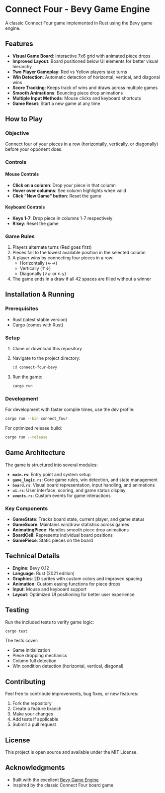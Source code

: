 # Connect Four - Bevy Game Engine

A classic Connect Four game implemented in Rust using the Bevy game engine.

## Features

- **Visual Game Board**: Interactive 7x6 grid with animated piece drops
- **Improved Layout**: Board positioned below UI elements for better visual hierarchy
- **Two Player Gameplay**: Red vs Yellow players take turns
- **Win Detection**: Automatic detection of horizontal, vertical, and diagonal wins
- **Score Tracking**: Keeps track of wins and draws across multiple games
- **Smooth Animations**: Bouncing piece drop animations
- **Multiple Input Methods**: Mouse clicks and keyboard shortcuts
- **Game Reset**: Start a new game at any time

## How to Play

### Objective
Connect four of your pieces in a row (horizontally, vertically, or diagonally) before your opponent does.

### Controls

#### Mouse Controls
- **Click on a column**: Drop your piece in that column
- **Hover over columns**: See column highlights when valid
- **Click "New Game" button**: Reset the game

#### Keyboard Controls
- **Keys 1-7**: Drop piece in columns 1-7 respectively
- **R key**: Reset the game

### Game Rules
1. Players alternate turns (Red goes first)
2. Pieces fall to the lowest available position in the selected column
3. A player wins by connecting four pieces in a row:
   - Horizontally (←→)
   - Vertically (↑↓)
   - Diagonally (↗↙ or ↖↘)
4. The game ends in a draw if all 42 spaces are filled without a winner

## Installation & Running

### Prerequisites
- Rust (latest stable version)
- Cargo (comes with Rust)

### Setup
1. Clone or download this repository
2. Navigate to the project directory:
   ```bash
   cd connect-four-bevy
   ```

3. Run the game:
   ```bash
   cargo run
   ```

### Development
For development with faster compile times, use the dev profile:
```bash
cargo run --bin connect_four
```

For optimized release build:
```bash
cargo run --release
```

## Game Architecture

The game is structured into several modules:

- **`main.rs`**: Entry point and system setup
- **`game_logic.rs`**: Core game rules, win detection, and state management
- **`board.rs`**: Visual board representation, input handling, and animations
- **`ui.rs`**: User interface, scoring, and game status display
- **`events.rs`**: Custom events for game interactions

### Key Components

- **GameState**: Tracks board state, current player, and game status
- **GameScore**: Maintains win/draw statistics across games
- **AnimatingPiece**: Handles smooth piece drop animations
- **BoardCell**: Represents individual board positions
- **GamePiece**: Static pieces on the board

## Technical Details

- **Engine**: Bevy 0.12
- **Language**: Rust (2021 edition)
- **Graphics**: 2D sprites with custom colors and improved spacing
- **Animation**: Custom easing functions for piece drops
- **Input**: Mouse and keyboard support
- **Layout**: Optimized UI positioning for better user experience

## Testing

Run the included tests to verify game logic:
```bash
cargo test
```

The tests cover:
- Game initialization
- Piece dropping mechanics
- Column full detection
- Win condition detection (horizontal, vertical, diagonal)

## Contributing

Feel free to contribute improvements, bug fixes, or new features:

1. Fork the repository
2. Create a feature branch
3. Make your changes
4. Add tests if applicable
5. Submit a pull request

## License

This project is open source and available under the MIT License.

## Acknowledgments

- Built with the excellent [Bevy Game Engine](https://bevyengine.org/)
- Inspired by the classic Connect Four board game